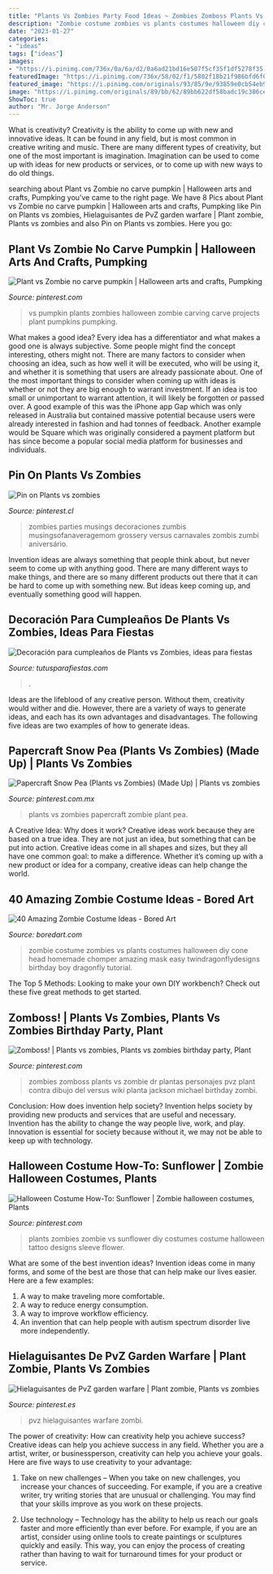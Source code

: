 ```yaml
---
title: "Plants Vs Zombies Party Food Ideas ~ Zombies Zomboss Plants Vs Zombie Dr Plantas Personajes Pvz Plant Contra Dibujo Del Versus Wiki Planta Jackson Michael Birthday Zombi"
description: "Zombie costume zombies vs plants costumes halloween diy cone head homemade chomper amazing mask easy twindragonflydesigns birthday boy dragonfly tutorial"
date: "2023-01-27"
categories:
- "ideas"
tags: ["ideas"]
images:
- "https://i.pinimg.com/736x/0a/6a/d2/0a6ad21bd16e507f5cf35f1df5278f35--plants-vs-zombies-school-projects.jpg"
featuredImage: "https://i.pinimg.com/736x/58/02/f1/5802f18b21f986bfd6f0b9d6c53d38bf.jpg"
featured_image: "https://i.pinimg.com/originals/93/85/9e/93859e0cb54eb9afe839eb813c48b84e.jpg"
image: "https://i.pinimg.com/originals/89/bb/62/89bb622df58badc19c386ceab09fc31d.jpg"
ShowToc: true
author: "Mr. Jorge Anderson"
---
```



What is creativity?
Creativity is the ability to come up with new and innovative ideas. It can be found in any field, but is most common in creative writing and music. There are many different types of creativity, but one of the most important is imagination. Imagination can be used to come up with ideas for new products or services, or to come up with new ways to do old things.

	

		
searching about Plant vs Zombie no carve pumpkin | Halloween arts and crafts, Pumpking you've came to the right page. We have 8 Pics about Plant vs Zombie no carve pumpkin | Halloween arts and crafts, Pumpking like Pin on Plants vs zombies, Hielaguisantes de PvZ garden warfare | Plant zombie, Plants vs zombies and also Pin on Plants vs zombies. Here you go:
		
    
## Plant Vs Zombie No Carve Pumpkin | Halloween Arts And Crafts, Pumpking

<img loading=lazy src="https://i.pinimg.com/736x/0a/6a/d2/0a6ad21bd16e507f5cf35f1df5278f35--plants-vs-zombies-school-projects.jpg" onerror="this.onerror=null;this.src='https://tse4.mm.bing.net/th?id=OIP.DURLR1xwhs-1mHlLMKWz6gHaFj&amp;pid=15.1';" alt="Plant vs Zombie no carve pumpkin | Halloween arts and crafts, Pumpking">

_Source: pinterest.com_

>vs pumpkin plants zombies halloween zombie carving carve projects plant pumpkins pumpking. 

	

What makes a good idea?
Every idea has a differentiator and what makes a good one is always subjective. Some people might find the concept interesting, others might not. There are many factors to consider when choosing an idea, such as how well it will be executed, who will be using it, and whether it is something that users are already passionate about. 
One of the most important things to consider when coming up with ideas is whether or not they are big enough to warrant investment. If an idea is too small or unimportant to warrant attention, it will likely be forgotten or passed over. A good example of this was the iPhone app Gap which was only released in Australia but contained massive potential because users were already interested in fashion and had tonnes of feedback. Another example would be Square which was originally considered a payment platform but has since become a popular social media platform for businesses and individuals.

    
## Pin On Plants Vs Zombies

<img loading=lazy src="https://i.pinimg.com/736x/b9/d4/fb/b9d4fbe288898eef04cb1707257dea7d.jpg" onerror="this.onerror=null;this.src='https://tse2.mm.bing.net/th?id=OIP.fg79UyexTOdyOWzCRePABAHaMl&amp;pid=15.1';" alt="Pin on Plants vs zombies">

_Source: pinterest.cl_

>zombies parties musings decoraciones zumbis musingsofanaveragemom grossery versus carnavales zombis zumbi aniversário. 

	

Invention ideas are always something that people think about, but never seem to come up with anything good. There are many different ways to make things, and there are so many different products out there that it can be hard to come up with something new. But ideas keep coming up, and eventually something good will happen.

    
## Decoración Para Cumpleaños De Plants Vs Zombies, Ideas Para Fiestas

<img loading=lazy src="https://tutusparafiestas.com/wp-content/uploads/2017/09/decoracion-con-globos-para-una-fiesta-de-plants-vs-zombies.jpg" onerror="this.onerror=null;this.src='https://tse3.mm.bing.net/th?id=OIP.eIIAWbXtaejipWcrg4bhmQHaKX&amp;pid=15.1';" alt="Decoración para cumpleaños de Plants vs Zombies, ideas para fiestas">

_Source: tutusparafiestas.com_

>. 

	

Ideas are the lifeblood of any creative person. Without them, creativity would wither and die. However, there are a variety of ways to generate ideas, and each has its own advantages and disadvantages. The following five ideas are two examples of how to generate ideas.

    
## Papercraft Snow Pea (Plants Vs Zombies) (Made Up) | Plants Vs Zombies

<img loading=lazy src="https://i.pinimg.com/736x/58/02/f1/5802f18b21f986bfd6f0b9d6c53d38bf.jpg" onerror="this.onerror=null;this.src='https://tse2.mm.bing.net/th?id=OIP.0LVcAS9VX0pxfOtWA-zj_gHaL1&amp;pid=15.1';" alt="Papercraft Snow Pea (Plants vs Zombies) (Made Up) | Plants vs zombies">

_Source: pinterest.com.mx_

>plants vs zombies papercraft zombie plant pea. 

	

A Creative Idea: Why does it work?
Creative ideas work because they are based on a true idea. They are not just an idea, but something that can be put into action. Creative ideas come in all shapes and sizes, but they all have one common goal: to make a difference. Whether it’s coming up with a new product or idea for a company, creative ideas can help change the world.

    
## 40 Amazing Zombie Costume Ideas - Bored Art

<img loading=lazy src="https://www.boredart.com/wp-content/uploads/2016/03/Amazing-Zombie-Costume-Ideas-9.jpg" onerror="this.onerror=null;this.src='https://tse1.mm.bing.net/th?id=OIP.HW9mavm1Htvy-Yf-U0GHDQHaLH&amp;pid=15.1';" alt="40 Amazing Zombie Costume Ideas - Bored Art">

_Source: boredart.com_

>zombie costume zombies vs plants costumes halloween diy cone head homemade chomper amazing mask easy twindragonflydesigns birthday boy dragonfly tutorial. 

	

The Top 5 Methods:
Looking to make your own DIY workbench? Check out these five great methods to get started.

    
## Zomboss! | Plants Vs Zombies, Plants Vs Zombies Birthday Party, Plant

<img loading=lazy src="https://i.pinimg.com/originals/89/bb/62/89bb622df58badc19c386ceab09fc31d.jpg" onerror="this.onerror=null;this.src='https://tse4.mm.bing.net/th?id=OIP.Hom8tSUboGVrFutTvaKE6AHaLp&amp;pid=15.1';" alt="Zomboss! | Plants vs zombies, Plants vs zombies birthday party, Plant">

_Source: pinterest.com_

>zombies zomboss plants vs zombie dr plantas personajes pvz plant contra dibujo del versus wiki planta jackson michael birthday zombi. 

	

Conclusion: How does invention help society?
Invention helps society by providing new products and services that are useful and necessary. Invention has the ability to change the way people live, work, and play. Innovation is essential for society because without it, we may not be able to keep up with technology.

    
## Halloween Costume How-To: Sunflower | Zombie Halloween Costumes, Plants

<img loading=lazy src="https://i.pinimg.com/originals/93/85/9e/93859e0cb54eb9afe839eb813c48b84e.jpg" onerror="this.onerror=null;this.src='https://tse3.mm.bing.net/th?id=OIP.YchyCMoKiykhdGQSDyR3pQHaFj&amp;pid=15.1';" alt="Halloween Costume How-To: Sunflower | Zombie halloween costumes, Plants">

_Source: pinterest.com_

>plants zombies zombie vs sunflower diy costumes costume halloween tattoo designs sleeve flower. 

	

What are some of the best invention ideas?
Invention ideas come in many forms, and some of the best are those that can help make our lives easier. Here are a few examples: 
1. A way to make traveling more comfortable. 
2. A way to reduce energy consumption. 
3. A way to improve workflow efficiency. 
4. An invention that can help people with autism spectrum disorder live more independently.

    
## Hielaguisantes De PvZ Garden Warfare | Plant Zombie, Plants Vs Zombies

<img loading=lazy src="https://i.pinimg.com/736x/8f/d9/f6/8fd9f669c3b06faa216a912d55502b46.jpg" onerror="this.onerror=null;this.src='https://tse3.mm.bing.net/th?id=OIP.uhnVbgFLv9mVwlP-UsqJsAHaNJ&amp;pid=15.1';" alt="Hielaguisantes de PvZ garden warfare | Plant zombie, Plants vs zombies">

_Source: pinterest.es_

>pvz hielaguisantes warfare zombi. 

	

The power of creativity: How can creativity help you achieve success?
Creative ideas can help you achieve success in any field. Whether you are a artist, writer, or businessperson, creativity can help you achieve your goals. Here are five ways to use creativity to your advantage: 
1. Take on new challenges – When you take on new challenges, you increase your chances of succeeding. For example, if you are a creative writer, try writing stories that are unusual or challenging. You may find that your skills improve as you work on these projects. 

2. Use technology – Technology has the ability to help us reach our goals faster and more efficiently than ever before. For example, if you are an artist, consider using online tools to create paintings or sculptures quickly and easily. This way, you can enjoy the process of creating rather than having to wait for turnaround times for your product or service. 


